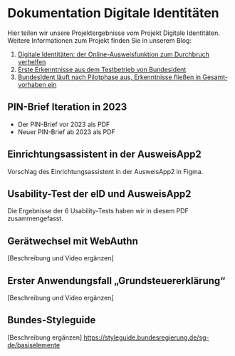 # Dokumentation Digitale Identitäten
Hier teilen wir unsere Projektergebnisse vom Projekt Digitale Identitäten. Weitere Informationen zum Projekt finden Sie in unserem Blog:
1. [Digitale Identitäten: der Online-Ausweisfunktion zum Durchbruch verhelfen](https://digitalservice.bund.de/blog/projekt-digitale-identitaeten)
2. [Erste Erkenntnisse aus dem Testbetrieb von BundesIdent](https://digitalservice.bund.de/blog/testbetrieb-von-bundesident)
3. [BundesIdent läuft nach Pilotphase aus, Er­kennt­nisse fließen in Gesamt­vor­haben ein](https://digitalservice.bund.de/blog/digitale-identitaeten-bundesident-laeuft-nach-pilotphase-aus-erkenntnisse-fliessen-in-gesamtvorhaben-ein)
## PIN-Brief Iteration in 2023
- Der PIN-Brief vor 2023 als PDF
- Neuer PIN-Brief ab 2023 als PDF
## Einrichtungsassistent in der AusweisApp2
Vorschlag des Einrichtungsassistent in der AusweisApp2 in Figma.
## Usability-Test der eID und AusweisApp2
Die Ergebnisse der 6 Usability-Tests haben wir in diesem PDF zusammengefasst.
## Gerätwechsel mit WebAuthn
[Beschreibung und Video ergänzen]
## Erster Anwendungsfall „Grundsteuererklärung“
[Beschreibung und Video ergänzen]
## Bundes-Styleguide
[Beschreibung ergänzen]
https://styleguide.bundesregierung.de/sg-de/basiselemente
